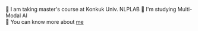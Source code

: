 🌱 I am taking master's course at Konkuk Univ. NLPLAB 
🌟 I'm studying Multi-Modal AI   
📃 You can know more about [me](https://10kH.github.io)     
